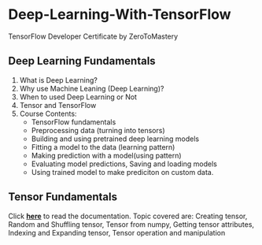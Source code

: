 # Deep-Learning-With-TensorFlow
TensorFlow Developer Certificate by ZeroToMastery

## Deep Learning Fundamentals
1. What is Deep Learning?
2. Why use Machine Leaning (Deep Learning)?
3. When to used Deep Learning or Not
4. Tensor and TensorFlow
5. Course Contents: 
    * TensorFlow fundamentals 
    * Preprocessing data (turning into tensors) 
    * Building and using pretrained deep learning models
    * Fitting a model to the data (learning pattern)
    * Making prediction with a model(using pattern) 
    * Evaluating model predictions, Saving and loading models 
    * Using trained model to make prediciton on custom data. 

## Tensor Fundamentals
Click <a href="./01 - Fundamentals/README.md">**here**</a> to read the documentation. Topic covered are: Creating tensor, Random and Shuffling tensor, Tensor from numpy, Getting tensor attributes, Indexing and Expanding tensor, Tensor operation and manipulation 